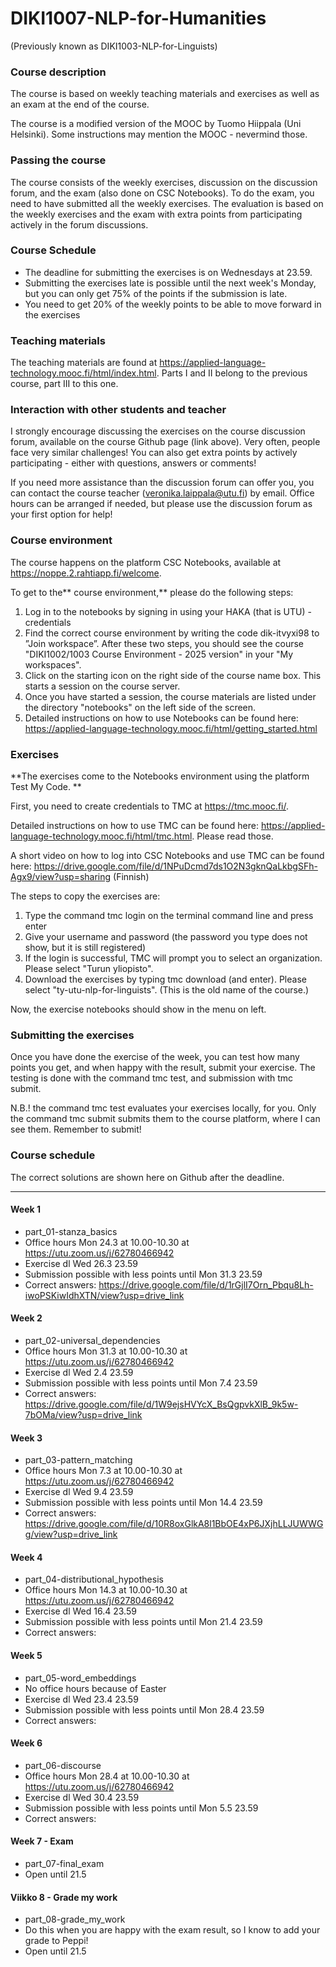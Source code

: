 # DIKI1007-NLP-for-Humanities
(Previously known as DIKI1003-NLP-for-Linguists)

### Course description

The course is based on weekly teaching materials and exercises as well as an exam at the end of the course.

The course is a modified version of the MOOC by Tuomo Hiippala (Uni Helsinki). Some instructions may mention the MOOC - nevermind those.

### Passing the course

The course consists of the weekly exercises, discussion on the discussion forum, and the exam (also done on CSC Notebooks). To do the exam, you need to have submitted all the weekly exercises.
The evaluation is based on the weekly exercises and the exam with extra points from participating actively in the forum discussions.

### Course Schedule
- The deadline for submitting the exercises is on Wednesdays at 23.59.
- Submitting the exercises late is possible until the next week's Monday, but you can only get 75% of the points if the submission is late.
- You need to get 20% of the weekly points to be able to move forward in the exercises

### Teaching materials

The teaching materials are found at  https://applied-language-technology.mooc.fi/html/index.html. Parts I and II belong to the previous course, part III to this one.

### Interaction with other students and teacher

I strongly encourage discussing the exercises on the course discussion forum, available on the course Github page (link above). Very often, people face very similar challenges! You can also get extra points by actively participating - either with questions, answers or comments!

If you need more assistance than the discussion forum can offer you, you can contact the course teacher (veronika.laippala@utu.fi) by email. Office hours can be arranged if needed, but please use the discussion forum as your first option for help!

### Course environment

The course happens on the platform CSC Notebooks, available at https://noppe.2.rahtiapp.fi/welcome.

To get to the** course environment,** please do the following steps:

1) Log in to the notebooks by signing in using your HAKA (that is UTU) -credentials
2) Find the correct course environment by writing the code dik-itvyxi98 to ”Join workspace”. After these two steps, you should see the course "DIKI1002/1003 Course Environment - 2025 version" in your "My workspaces".
3) Click on the starting icon on the right side of the course name box. This starts a session on the course server.
4) Once you have started a session, the course materials are listed under the directory "notebooks" on the left side of the screen.
6) Detailed instructions on how to use Notebooks can be found here: https://applied-language-technology.mooc.fi/html/getting_started.html

### Exercises

**The exercises come to the Notebooks environment using the platform Test My Code. **

First, you need to create credentials to TMC at https://tmc.mooc.fi/.

Detailed instructions on how to use TMC can be found here: https://applied-language-technology.mooc.fi/html/tmc.html. Please read those.

A short video on how to log into CSC Notebooks and use TMC can be found here: https://drive.google.com/file/d/1NPuDcmd7ds1O2N3gknQaLkbgSFh-Agx9/view?usp=sharing (Finnish)

The steps to copy the exercises are:

1) Type the command tmc login on the terminal command line and press enter
2) Give your username and password (the password you type does not show, but it is still registered)
3) If the login is successful, TMC will prompt you to select an organization. Please select "Turun yliopisto". 
4) Download the exercises by typing tmc download (and enter). Please select "ty-utu-nlp-for-linguists". (This is the old name of the course.)

Now, the exercise notebooks should show in the menu on left.

### Submitting the exercises

Once you have done the exercise of the week, you can test how many points you get, and when happy with the result, submit your exercise. The testing is done with the command tmc test, and submission with tmc submit. 

N.B.! the command tmc test evaluates your exercises locally, for you. Only the command tmc submit submits them to the course platform, where I can see them. Remember to submit!

### Course schedule

The correct solutions are shown here on Github after the deadline.

---------------------------------------------------------------------------------------------------------------------------------------------------------------------

#### Week 1
* part_01-stanza_basics
* Office hours Mon 24.3 at 10.00-10.30 at https://utu.zoom.us/j/62780466942
* Exercise dl Wed 26.3 23.59
* Submission possible with less points until Mon 31.3 23.59
* Correct answers: https://drive.google.com/file/d/1rGjlI7Orn_Pbqu8Lh-iwoPSKiwIdhXTN/view?usp=drive_link

#### Week 2
* part_02-universal_dependencies
* Office hours Mon 31.3 at 10.00-10.30 at https://utu.zoom.us/j/62780466942
* Exercise dl Wed 2.4 23.59
* Submission possible with less points until Mon 7.4 23.59
* Correct answers: https://drive.google.com/file/d/1W9ejsHVYcX_BsQgpvkXlB_9k5w-7bOMa/view?usp=drive_link

#### Week 3
* part_03-pattern_matching
* Office hours Mon 7.3 at 10.00-10.30 at https://utu.zoom.us/j/62780466942
* Exercise dl Wed 9.4 23.59
* Submission possible with less points until Mon 14.4 23.59
* Correct answers: https://drive.google.com/file/d/10R8oxGlkA8l1BbOE4xP6JXjhLLJUWWGg/view?usp=drive_link

#### Week 4
* part_04-distributional_hypothesis
* Office hours Mon 14.3 at 10.00-10.30 at https://utu.zoom.us/j/62780466942
* Exercise dl Wed 16.4 23.59
* Submission possible with less points until Mon 21.4 23.59
* Correct answers:

#### Week 5
* part_05-word_embeddings
* No office hours because of Easter
* Exercise dl Wed 23.4 23.59
* Submission possible with less points until Mon 28.4 23.59
* Correct answers:
  
#### Week 6
* part_06-discourse
* Office hours Mon 28.4 at 10.00-10.30 at https://utu.zoom.us/j/62780466942
* Exercise dl Wed 30.4 23.59
* Submission possible with less points until Mon 5.5 23.59
* Correct answers:

#### Week 7 - Exam
* part_07-final_exam
* Open until 21.5

#### Viikko 8 - Grade my work
* part_08-grade_my_work
* Do this when you are happy with the exam result, so I know to add your grade to Peppi!
* Open until 21.5

